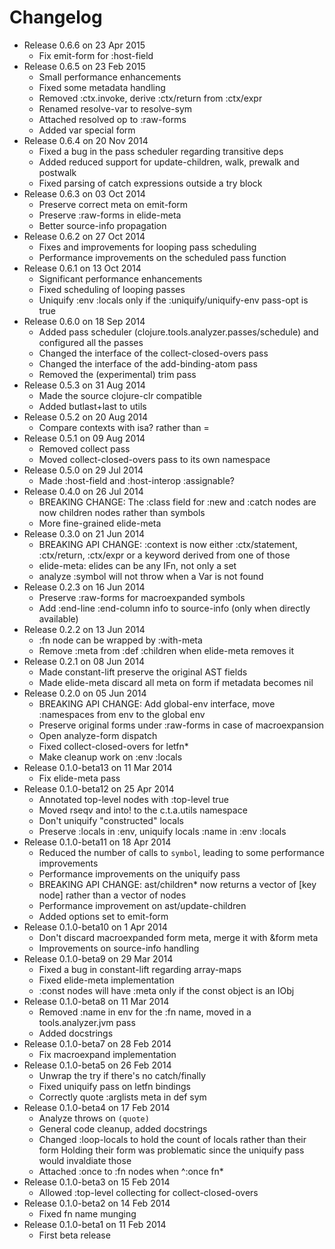 Changelog
========================================
* Release 0.6.6 on 23 Apr 2015
  * Fix emit-form for :host-field
* Release 0.6.5 on 23 Feb 2015
  * Small performance enhancements
  * Fixed some metadata handling
  * Removed :ctx.invoke, derive :ctx/return from :ctx/expr
  * Renamed resolve-var to resolve-sym
  * Attached resolved op to :raw-forms
  * Added var special form
* Release 0.6.4 on 20 Nov 2014
  * Fixed a bug in the pass scheduler regarding transitive deps
  * Added reduced support for update-children, walk, prewalk and postwalk
  * Fixed parsing of catch expressions outside a try block
* Release 0.6.3 on 03 Oct 2014
  * Preserve correct meta on emit-form
  * Preserve :raw-forms in elide-meta
  * Better source-info propagation
* Release 0.6.2 on 27 Oct 2014
  * Fixes and improvements for looping pass scheduling
  * Performance improvements on the scheduled pass function
* Release 0.6.1 on 13 Oct 2014
  * Significant performance enhancements
  * Fixed scheduling of looping passes
  * Uniquify :env :locals only if the :uniquify/uniquify-env pass-opt is true
* Release 0.6.0 on 18 Sep 2014
  * Added pass scheduler (clojure.tools.analyzer.passes/schedule) and configured all the passes
  * Changed the interface of the collect-closed-overs pass
  * Changed the interface of the add-binding-atom pass
  * Removed the (experimental) trim pass
* Release 0.5.3 on 31 Aug 2014
  * Made the source clojure-clr compatible
  * Added butlast+last to utils
* Release 0.5.2 on 20 Aug 2014
  * Compare contexts with isa? rather than =
* Release 0.5.1 on 09 Aug 2014
  * Removed collect pass
  * Moved collect-closed-overs pass to its own namespace
* Release 0.5.0 on 29 Jul 2014
  * Made :host-field and :host-interop :assignable?
* Release 0.4.0 on 26 Jul 2014
  * BREAKING CHANGE: The :class field for :new and :catch nodes are now children nodes rather than symbols
  * More fine-grained elide-meta
* Release 0.3.0 on 21 Jun 2014
  * BREAKING API CHANGE: :context is now either :ctx/statement, :ctx/return, :ctx/expr or a keyword derived from one of those
  * elide-meta: elides can be any IFn, not only a set
  * analyze :symbol will not throw when a Var is not found
* Release 0.2.3 on 16 Jun 2014
  * Preserve :raw-forms for macroexpanded symbols
  * Add :end-line :end-column info to source-info (only when directly available)
* Release 0.2.2 on 13 Jun 2014
  * :fn node can be wrapped by :with-meta
  * Remove :meta from :def :children when elide-meta removes it
* Release 0.2.1 on 08 Jun 2014
  * Made constant-lift preserve the original AST fields
  * Made elide-meta discard all meta on form if metadata becomes nil
* Release 0.2.0 on 05 Jun 2014
  * BREAKING API CHANGE: Add global-env interface, move :namespaces from env to the global env
  * Preserve original forms under :raw-forms in case of macroexpansion
  * Open analyze-form dispatch
  * Fixed collect-closed-overs for letfn*
  * Make cleanup work on :env :locals
* Release 0.1.0-beta13 on 11 Mar 2014
  * Fix elide-meta pass
* Release 0.1.0-beta12 on 25 Apr 2014
  * Annotated top-level nodes with :top-level true
  * Moved rseqv and into! to the c.t.a.utils namespace
  * Don't uniquify "constructed" locals
  * Preserve :locals in :env, uniquify locals :name in :env :locals
* Release 0.1.0-beta11 on 18 Apr 2014
  * Reduced the number of calls to `symbol`, leading to some performance improvements
  * Performance improvements on the uniquify pass
  * BREAKING API CHANGE: ast/children* now returns a vector of [key node] rather than
    a vector of nodes
  * Performance improvement on ast/update-children
  * Added options set to emit-form
* Release 0.1.0-beta10 on 1 Apr 2014
  * Don't discard macroexpanded form meta, merge it with &form meta
  * Improvements on source-info handling
* Release 0.1.0-beta9 on 29 Mar 2014
  * Fixed a bug in constant-lift regarding array-maps
  * Fixed elide-meta implementation
  * :const nodes will have :meta only if the const object is an IObj
* Release 0.1.0-beta8 on 11 Mar 2014
  * Removed :name in env for the :fn name, moved in a tools.analyzer.jvm pass
  * Added docstrings
* Release 0.1.0-beta7 on 28 Feb 2014
  * Fix macroexpand implementation
* Release 0.1.0-beta5 on 26 Feb 2014
  * Unwrap the try if there's no catch/finally
  * Fixed uniquify pass on letfn bindings
  * Correctly quote :arglists meta in def sym
* Release 0.1.0-beta4 on 17 Feb 2014
  * Analyze throws on `(quote)`
  * General code cleanup, added docstrings
  * Changed :loop-locals to hold the count of locals rather than their form
    Holding their form was problematic since the uniquify pass would invaldiate those
  * Attached :once to :fn nodes when ^:once fn*
* Release 0.1.0-beta3 on 15 Feb 2014
  * Allowed :top-level collecting for collect-closed-overs
* Release 0.1.0-beta2 on 14 Feb 2014
  * Fixed fn name munging
* Release 0.1.0-beta1 on 11 Feb 2014
  * First beta release
